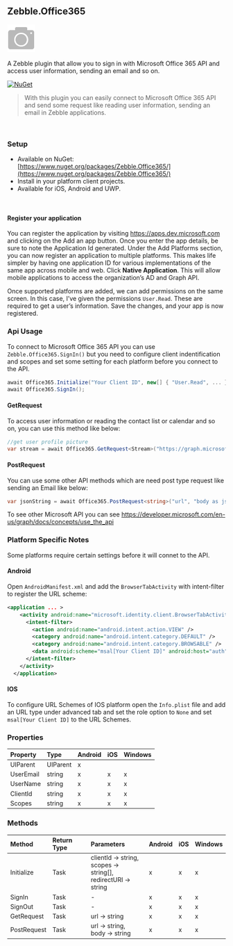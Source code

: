 [logo]: https://raw.githubusercontent.com/Geeksltd/Zebble.Office365/master/icon.png "Zebble.Office365"


## Zebble.Office365

![logo]

A Zebble plugin that allow you to sign in with Microsoft Office 365 API and access user information, sending an email and so on.


[![NuGet](https://img.shields.io/nuget/v/Zebble.Office365.svg?label=NuGet)](https://www.nuget.org/packages/Zebble.Office365/)

> With this plugin you can easily connect to Microsoft Office 365 API and send some request like reading user information, sending an email in Zebble applications.

<br>


### Setup
* Available on NuGet: [https://www.nuget.org/packages/Zebble.Office365/](https://www.nuget.org/packages/Zebble.Office365/)
* Install in your platform client projects.
* Available for iOS, Android and UWP.
<br>

#### Register your application

You can register the application by visiting https://apps.dev.microsoft.com and clicking on the Add an app button. Once you enter the app details, be sure to note the Application Id generated. Under the Add Platforms section, you can now register an application to multiple platforms. This makes life simpler by having one application ID for various implementations of the same app across mobile and web.
Click **Native Application**. This will allow mobile applications to access the organization’s AD and Graph API.

Once supported platforms are added, we can add permissions on the same screen. In this case, I’ve given the permissions `User.Read`. These are required to get a user’s information.
Save the changes, and your app is now registered.

### Api Usage

To connect to Microsoft Office 365 API you can use `Zebble.Office365.SignIn()` but you need to configure client indentification and scopes and set some setting for each platform before you connect to the API.

```csharp
await Office365.Initialize("Your Client ID", new[] { "User.Read", ... }, "msal[Your Client ID]://auth");
await Office365.SignIn();
```

#### GetRequest

To access user information or reading the contact list or calendar and so on, you can use this method like below:

```csharp
//get user profile picture
var stream = await Office365.GetRequest<Stream>("https://graph.microsoft.com/v1.0/me/photo/$value");
```

#### PostRequest

You can use some other API methods which are need post type request like sending an Email like below:

```csharp
var jsonString = await Office365.PostRequest<string>("url", "body as json string");
```

To see other Microsoft API you can see https://developer.microsoft.com/en-us/graph/docs/concepts/use_the_api

### Platform Specific Notes

Some platforms require certain settings before it will connet to the API.

#### Android

Open `AndroidManifest.xml` and add the `BrowserTabActivity` with intent-filter to register the URL scheme:
```xml
<application ... >
    <activity android:name="microsoft.identity.client.BrowserTabActivity">
      <intent-filter>
        <action android:name="android.intent.action.VIEW" />
        <category android:name="android.intent.category.DEFAULT" />
        <category android:name="android.intent.category.BROWSABLE" />
        <data android:scheme="msal[Your Client ID]" android:host="auth" />
      </intent-filter>
    </activity>
  </application>
```

#### IOS

To configure URL Schemes of IOS platform open the `Info.plist` file and add an URL type under advanced tab and set the role option to `None` and set `msal[Your Client ID]` to the URL Schemes.


### Properties
| Property     | Type         | Android | iOS | Windows |
| :----------- | :----------- | :------ | :-- | :------ |
| UIParent            | UIParent           | x       |    |        |
| UserEmail            | string           | x       |  x  |    x    |
| UserName            | string           | x       |  x  |    x    |
| ClientId            | string           | x       |  x  |    x    |
| Scopes            | string           | x       |  x  |    x    |

### Methods
| Method       | Return Type  | Parameters                          | Android | iOS | Windows |
| :----------- | :----------- | :-----------                        | :------ | :-- | :------ |
| Initialize         | Task| clientId -> string,<br> scopes -> string[],<br> redirectURI -> string| x       | x   | x       |
| SignIn         | Task| -| x       | x   | x       |
| SignOut         | Task| -| x       | x   | x       |
| GetRequest         | Task| url -> string| x       | x   | x       |
| PostRequest         | Task| url -> string,<br> body -> string| x       | x   | x       |
